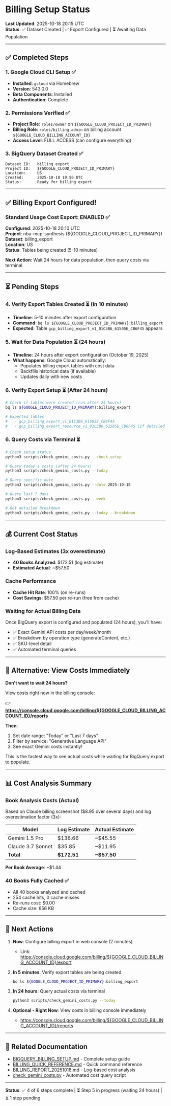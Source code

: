 # Billing Setup Status

**Last Updated**: 2025-10-18 20:15 UTC  
**Status**: ✅ Dataset Created | ✅ Export Configured | ⏳ Awaiting Data Population

---

## ✅ Completed Steps

### 1. Google Cloud CLI Setup ✅
- **Installed**: `gcloud` via Homebrew
- **Version**: 543.0.0
- **Beta Components**: Installed
- **Authentication**: Complete

### 2. Permissions Verified ✅
- **Project Role**: `roles/owner` on `${GOOGLE_CLOUD_PROJECT_ID_PRIMARY}`
- **Billing Role**: `roles/billing.admin` on billing account `${GOOGLE_CLOUD_BILLING_ACCOUNT_ID}`
- **Access Level**: FULL ACCESS (can configure everything)

### 3. BigQuery Dataset Created ✅
```
Dataset ID:   billing_export
Project ID:   ${GOOGLE_CLOUD_PROJECT_ID_PRIMARY}
Location:     US
Created:      2025-10-18 19:50 UTC
Status:       Ready for billing export
```

---

## ✅ Billing Export Configured!

### Standard Usage Cost Export: ENABLED ✅

**Configured**: 2025-10-18 20:10 UTC  
**Project**: nba-mcp-synthesis (${GOOGLE_CLOUD_PROJECT_ID_PRIMARY})  
**Dataset**: billing_export  
**Location**: US  
**Status**: Tables being created (5-10 minutes)

**Next Action**: Wait 24 hours for data population, then query costs via terminal

---

## ⏳ Pending Steps

### 4. Verify Export Tables Created ⏳ (In 10 minutes)
- **Timeline**: 5-10 minutes after export configuration
- **Command**: `bq ls ${GOOGLE_CLOUD_PROJECT_ID_PRIMARY}:billing_export`
- **Expected**: Table `gcp_billing_export_v1_01C3B6_61505E_CB6F45` appears

### 5. Wait for Data Population ⏳ (24 hours)
- **Timeline**: 24 hours after export configuration (October 19, 2025)
- **What happens**: Google Cloud automatically:
  - Populates billing export tables with cost data
  - Backfills historical data (if available)
  - Updates daily with new costs

### 6. Verify Export Setup ⏳ (After 24 hours)
```bash
# Check if tables were created (run after 24 hours)
bq ls ${GOOGLE_CLOUD_PROJECT_ID_PRIMARY}:billing_export

# Expected tables:
#   - gcp_billing_export_v1_01C3B6_61505E_CB6F45
#   - gcp_billing_export_resource_v1_01C3B6_61505E_CB6F45 (if detailed enabled)
```

### 6. Query Costs via Terminal ⏳
```bash
# Check setup status
python3 scripts/check_gemini_costs.py --check-setup

# Query today's costs (after 24 hours)
python3 scripts/check_gemini_costs.py --today

# Query specific date
python3 scripts/check_gemini_costs.py --date 2025-10-18

# Query last 7 days
python3 scripts/check_gemini_costs.py --week

# Get detailed breakdown
python3 scripts/check_gemini_costs.py --today --breakdown
```

---

## 💰 Current Cost Status

### Log-Based Estimates (3x overestimate)
- **40 Books Analyzed**: $172.51 (log estimate)
- **Estimated Actual**: ~$57.50

### Cache Performance
- **Cache Hit Rate**: 100% (on re-runs)
- **Cost Savings**: $57.50 per re-run (free from cache)

### Waiting for Actual Billing Data
Once BigQuery export is configured and populated (24 hours), you'll have:
- ✅ Exact Gemini API costs per day/week/month
- ✅ Breakdown by operation type (generateContent, etc.)
- ✅ SKU-level detail
- ✅ Automated terminal queries

---

## 🚀 Alternative: View Costs Immediately

**Don't want to wait 24 hours?**

View costs right now in the billing console:

👉 **https://console.cloud.google.com/billing/${GOOGLE_CLOUD_BILLING_ACCOUNT_ID}/reports**

**Then**:
1. Set date range: "Today" or "Last 7 days"
2. Filter by service: "Generative Language API"
3. See exact Gemini costs instantly!

This is the fastest way to see actual costs while waiting for BigQuery export to populate.

---

## 📊 Cost Analysis Summary

### Book Analysis Costs (Actual)
Based on Claude billing screenshot ($8.95 over several days) and log overestimation factor (3x):

| Model | Log Estimate | Actual Estimate |
|-------|-------------|-----------------|
| Gemini 1.5 Pro | $136.66 | ~$45.55 |
| Claude 3.7 Sonnet | $35.85 | ~$11.95 |
| **Total** | **$172.51** | **~$57.50** |

**Per Book Average**: ~$1.44

### 40 Books Fully Cached ✅
- All 40 books analyzed and cached
- 254 cache hits, 0 cache misses
- Re-runs cost: $0.00
- Cache size: 656 KB

---

## 📝 Next Actions

1. **Now**: Configure billing export in web console (2 minutes)
   - Link: https://console.cloud.google.com/billing/${GOOGLE_CLOUD_BILLING_ACCOUNT_ID}/export

2. **In 5 minutes**: Verify export tables are being created
   ```bash
   bq ls ${GOOGLE_CLOUD_PROJECT_ID_PRIMARY}:billing_export
   ```

3. **In 24 hours**: Query actual costs via terminal
   ```bash
   python3 scripts/check_gemini_costs.py --today
   ```

4. **Optional - Right Now**: View costs in billing console immediately
   - https://console.cloud.google.com/billing/${GOOGLE_CLOUD_BILLING_ACCOUNT_ID}/reports

---

## 🔗 Related Documentation

- [BIGQUERY_BILLING_SETUP.md](docs/BIGQUERY_BILLING_SETUP.md) - Complete setup guide
- [BILLING_QUICK_REFERENCE.md](BILLING_QUICK_REFERENCE.md) - Quick command reference
- [BILLING_REPORT_20251018.md](BILLING_REPORT_20251018.md) - Log-based cost analysis
- [check_gemini_costs.py](scripts/check_gemini_costs.py) - Automated cost query script

---

**Status**: ✅ 4 of 6 steps complete | ⏳ Step 5 in progress (waiting 24 hours) | ⏳ 1 step pending

